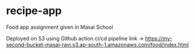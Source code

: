 # recipe-app
Food app assignment given in Masai School

Deployed on S3 using Github action ci/cd pipeline link -> https://my-second-bucket-masai-ravi.s3.ap-south-1.amazonaws.com/food/index.html

